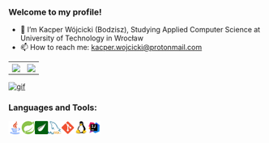### Welcome to my profile!

- 👋 I’m Kacper Wójcicki (Bodzisz), Studying Applied Computer Science at University of Technology in Wrocław
- 📫 How to reach me: kacper.wojcicki@protonmail.com

<table>
  <tr>
    <td>
    <img align="center" src="https://github-readme-stats.vercel.app/api?username=Bodzisz&&show_icons=true&title_color=ffffff&icon_color=bb2acf&text_color=daf7dc&bg_color=151515">
    </td>
    <td>
      <img align="center" src="https://github-readme-stats.vercel.app/api/top-langs/?username=Bodzisz&&show_icons=true&title_color=ffffff&icon_color=bb2acf&text_color=daf7dc&bg_color=151515">
    </td>
  </tr>
</table>
<a href="https://www.codewars.com/users/Bodzisz">
    <img align="center" src="https://www.codewars.com/users/Bodzisz/badges/large" alt="gif" width="550"/>
</a>

### Languages and Tools:

<img align="left" alt="Java" width="26px" src="https://github.com/Bodzisz/Bodzisz/blob/main/images/java.png"/>
<img align="left" alt="Spring" width="26px" src="https://github.com/Bodzisz/Bodzisz/blob/main/images/springImage.png"/>
<img align="left" alt="Thymeleaf" width="26px" src="https://github.com/Bodzisz/Bodzisz/blob/main/images/thymeleaf.png"/>
<img align="left" alt="MySQL" width="26px" src="https://github.com/Bodzisz/Bodzisz/blob/main/images/mysql.png"/>
<img align="left" alt="Git" width="26px" src="https://github.com/Bodzisz/Bodzisz/blob/main/images/git.png"/>
<img align="left" alt="Linux" width="26px" src="https://github.com/Bodzisz/Bodzisz/blob/main/images/linux.png"/>
<img align="left" alt="IntelliJ" width="26px" src="https://github.com/Bodzisz/Bodzisz/blob/main/images/intellij.png"/>

<!---
Bodzisz/Bodzisz is a ✨ special ✨ repository because its `README.md` (this file) appears on your GitHub profile.
You can click the Preview link to take a look at your changes.
--->
